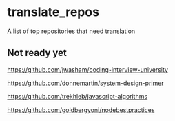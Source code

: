# translate_repos
 A list of top repositories that need translation 

## Not ready yet

https://github.com/jwasham/coding-interview-university

https://github.com/donnemartin/system-design-primer

https://github.com/trekhleb/javascript-algorithms

https://github.com/goldbergyoni/nodebestpractices